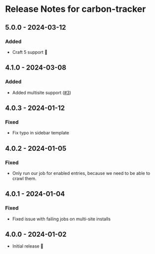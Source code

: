 # Release Notes for carbon-tracker

## 5.0.0 - 2024-03-12
### Added
- Craft 5 support 🚀

## 4.1.0 - 2024-03-08
### Added
- Added multisite support ([#3](https://github.com/statikbe/craft-carbon-tracker/issues/3))

## 4.0.3 - 2024-01-12
### Fixed
- Fix typo in sidebar template

## 4.0.2 - 2024-01-05
### Fixed
- Only run our job for enabled entries, because we need to be able to crawl them.

## 4.0.1 - 2024-01-04
### Fixed
- Fixed issue with failing jobs on multi-site installs

## 4.0.0 - 2024-01-02
- Initial release 🚀